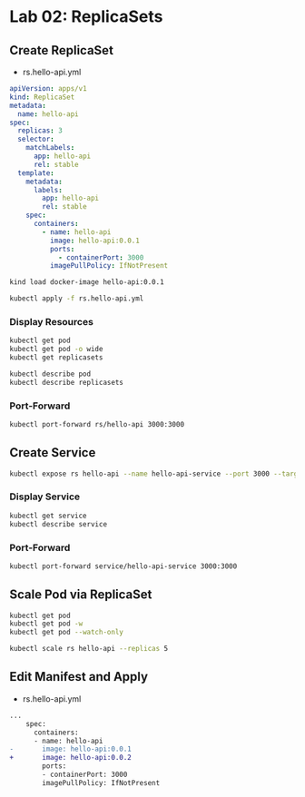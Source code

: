 # Lab 02: ReplicaSets

## Create ReplicaSet

- rs.hello-api.yml

```yaml
apiVersion: apps/v1
kind: ReplicaSet
metadata:
  name: hello-api
spec:
  replicas: 3
  selector:
    matchLabels:
      app: hello-api
      rel: stable
  template:
    metadata:
      labels:
        app: hello-api
        rel: stable
    spec:
      containers:
        - name: hello-api
          image: hello-api:0.0.1
          ports:
            - containerPort: 3000
          imagePullPolicy: IfNotPresent
```

```sh
kind load docker-image hello-api:0.0.1

kubectl apply -f rs.hello-api.yml
```

### Display Resources

```sh
kubectl get pod
kubectl get pod -o wide
kubectl get replicasets
```

```sh
kubectl describe pod
kubectl describe replicasets
```

### Port-Forward

```sh
kubectl port-forward rs/hello-api 3000:3000
```

## Create Service

```sh
kubectl expose rs hello-api --name hello-api-service --port 3000 --target-port 3000
```

### Display Service

```sh
kubectl get service
kubectl describe service
```

### Port-Forward

```sh
kubectl port-forward service/hello-api-service 3000:3000
```

## Scale Pod via ReplicaSet

```sh
kubectl get pod
kubectl get pod -w
kubectl get pod --watch-only
```

```sh
kubectl scale rs hello-api --replicas 5
```

## Edit Manifest and Apply

- rs.hello-api.yml

```diff
...
    spec:
      containers:
      - name: hello-api
-       image: hello-api:0.0.1
+       image: hello-api:0.0.2
        ports:
        - containerPort: 3000
        imagePullPolicy: IfNotPresent
```
